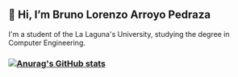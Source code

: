 ## 👋 Hi, I’m Bruno Lorenzo Arroyo Pedraza


I'm a student of the La Laguna's University, studying the degree in Computer Engineering.

### [![Anurag's GitHub stats](https://github-readme-stats.vercel.app/api?username=alu0101123677&count_private=true)](hhttps://github.com/alu0101123677/github-readme-stats)


